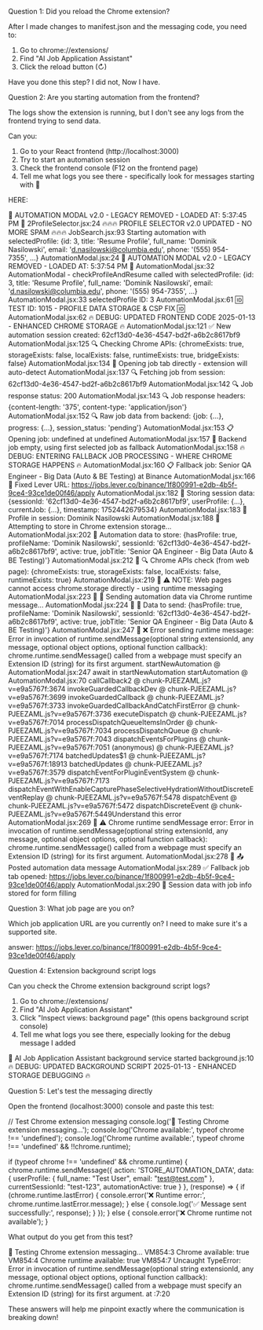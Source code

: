 Question 1: Did you reload the Chrome extension?

  After I made changes to manifest.json and the messaging code, you need to:
  1. Go to chrome://extensions/
  2. Find "AI Job Application Assistant"
  3. Click the reload button (↻)

  Have you done this step?
  I did not, Now I have.

  Question 2: Are you starting automation from the frontend?

  The logs show the extension is running, but I don't see any logs from the frontend trying to send data.

  Can you:
  1. Go to your React frontend (http://localhost:3000)
  2. Try to start an automation session
  3. Check the frontend console (F12 on the frontend page)
  4. Tell me what logs you see there - specifically look for messages starting with 📱

HERE:

🎯 AUTOMATION MODAL v2.0 - LEGACY REMOVED - LOADED AT: 5:37:45 PM 🎯
2ProfileSelector.jsx:24 🔥🔥🔥 PROFILE SELECTOR v2.0 UPDATED - NO MORE SPAM 🔥🔥🔥
JobSearch.jsx:93 Starting automation with selectedProfile: {id: 3, title: 'Resume Profile', full_name: 'Dominik Nasilowski', email: 'd.nasilowski@columbia.edu', phone: '(555) 954-7355', …}
AutomationModal.jsx:24 🎯 AUTOMATION MODAL v2.0 - LEGACY REMOVED - LOADED AT: 5:37:54 PM 🎯
AutomationModal.jsx:32 AutomationModal - checkProfileAndResume called with selectedProfile: {id: 3, title: 'Resume Profile', full_name: 'Dominik Nasilowski', email: 'd.nasilowski@columbia.edu', phone: '(555) 954-7355', …}
AutomationModal.jsx:33 selectedProfile ID: 3
AutomationModal.jsx:61 🆔 TEST ID: 1015 - PROFILE DATA STORAGE & CSP FIX 🆔
AutomationModal.jsx:62 🔥 DEBUG: UPDATED FRONTEND CODE 2025-01-13 - ENHANCED CHROME STORAGE 🔥
AutomationModal.jsx:121 ✅ New automation session created: 62cf13d0-4e36-4547-bd2f-a6b2c8617bf9
AutomationModal.jsx:125 🔍 Checking Chrome APIs: {chromeExists: true, storageExists: false, localExists: false, runtimeExists: true, bridgeExists: false}
AutomationModal.jsx:134 🚀 Opening job tab directly - extension will auto-detect
AutomationModal.jsx:137 🔍 Fetching job from session: 62cf13d0-4e36-4547-bd2f-a6b2c8617bf9
AutomationModal.jsx:142 🔍 Job response status: 200
AutomationModal.jsx:143 🔍 Job response headers: {content-length: '375', content-type: 'application/json'}
AutomationModal.jsx:152 🔍 Raw job data from backend: {job: {…}, progress: {…}, session_status: 'pending'}
AutomationModal.jsx:153 📋 Opening job: undefined at undefined
AutomationModal.jsx:157 🔄 Backend job empty, using first selected job as fallback
AutomationModal.jsx:158 🔥 DEBUG: ENTERING FALLBACK JOB PROCESSING - WHERE CHROME STORAGE HAPPENS 🔥
AutomationModal.jsx:160 📋 Fallback job: Senior QA Engineer - Big Data (Auto & BE Testing) at Binance
AutomationModal.jsx:166 🔧 Fixed Lever URL: https://jobs.lever.co/binance/1f800991-e2db-4b5f-9ce4-93ce1de00f46/apply
AutomationModal.jsx:182 📱 Storing session data: {sessionId: '62cf13d0-4e36-4547-bd2f-a6b2c8617bf9', userProfile: {…}, currentJob: {…}, timestamp: 1752442679534}
AutomationModal.jsx:183 📱 Profile in session: Dominik Nasilowski
AutomationModal.jsx:188 📱 Attempting to store in Chrome extension storage...
AutomationModal.jsx:202 📱 Automation data to store: {hasProfile: true, profileName: 'Dominik Nasilowski', sessionId: '62cf13d0-4e36-4547-bd2f-a6b2c8617bf9', active: true, jobTitle: 'Senior QA Engineer - Big Data (Auto & BE Testing)'}
AutomationModal.jsx:212 📱 🔍 Chrome APIs check (from web page): {chromeExists: true, storageExists: false, localExists: false, runtimeExists: true}
AutomationModal.jsx:219 📱 ⚠️ NOTE: Web pages cannot access chrome.storage directly - using runtime messaging
AutomationModal.jsx:223 📱 📝 Sending automation data via Chrome runtime message...
AutomationModal.jsx:224 📱 📝 Data to send: {hasProfile: true, profileName: 'Dominik Nasilowski', sessionId: '62cf13d0-4e36-4547-bd2f-a6b2c8617bf9', active: true, jobTitle: 'Senior QA Engineer - Big Data (Auto & BE Testing)'}
AutomationModal.jsx:247 📱 ❌ Error sending runtime message: Error in invocation of runtime.sendMessage(optional string extensionId, any message, optional object options, optional function callback): chrome.runtime.sendMessage() called from a webpage must specify an Extension ID (string) for its first argument.
startNewAutomation @ AutomationModal.jsx:247
await in startNewAutomation
startAutomation @ AutomationModal.jsx:70
callCallback2 @ chunk-PJEEZAML.js?v=e9a5767f:3674
invokeGuardedCallbackDev @ chunk-PJEEZAML.js?v=e9a5767f:3699
invokeGuardedCallback @ chunk-PJEEZAML.js?v=e9a5767f:3733
invokeGuardedCallbackAndCatchFirstError @ chunk-PJEEZAML.js?v=e9a5767f:3736
executeDispatch @ chunk-PJEEZAML.js?v=e9a5767f:7014
processDispatchQueueItemsInOrder @ chunk-PJEEZAML.js?v=e9a5767f:7034
processDispatchQueue @ chunk-PJEEZAML.js?v=e9a5767f:7043
dispatchEventsForPlugins @ chunk-PJEEZAML.js?v=e9a5767f:7051
(anonymous) @ chunk-PJEEZAML.js?v=e9a5767f:7174
batchedUpdates$1 @ chunk-PJEEZAML.js?v=e9a5767f:18913
batchedUpdates @ chunk-PJEEZAML.js?v=e9a5767f:3579
dispatchEventForPluginEventSystem @ chunk-PJEEZAML.js?v=e9a5767f:7173
dispatchEventWithEnableCapturePhaseSelectiveHydrationWithoutDiscreteEventReplay @ chunk-PJEEZAML.js?v=e9a5767f:5478
dispatchEvent @ chunk-PJEEZAML.js?v=e9a5767f:5472
dispatchDiscreteEvent @ chunk-PJEEZAML.js?v=e9a5767f:5449Understand this error
AutomationModal.jsx:269 📱 ⚠️ Chrome runtime sendMessage error: Error in invocation of runtime.sendMessage(optional string extensionId, any message, optional object options, optional function callback): chrome.runtime.sendMessage() called from a webpage must specify an Extension ID (string) for its first argument.
AutomationModal.jsx:278 📱 📤 Posted automation data message
AutomationModal.jsx:289 ✅ Fallback job tab opened: https://jobs.lever.co/binance/1f800991-e2db-4b5f-9ce4-93ce1de00f46/apply
AutomationModal.jsx:290 📱 Session data with job info stored for form filling


  Question 3: What job page are you on?

  Which job application URL are you currently on? I need to make sure it's a supported site.

answer: https://jobs.lever.co/binance/1f800991-e2db-4b5f-9ce4-93ce1de00f46/apply

  Question 4: Extension background script logs

  Can you check the Chrome extension background script logs?
  1. Go to chrome://extensions/
  2. Find "AI Job Application Assistant"
  3. Click "Inspect views: background page" (this opens background script console)
  4. Tell me what logs you see there, especially looking for the debug message I added

🚀 AI Job Application Assistant background service started
background.js:10 🔥 DEBUG: UPDATED BACKGROUND SCRIPT 2025-01-13 - ENHANCED STORAGE DEBUGGING 🔥

  Question 5: Let's test the messaging directly

  Open the frontend (localhost:3000) console and paste this test:

  // Test Chrome extension messaging
  console.log('🧪 Testing Chrome extension messaging...');
  console.log('Chrome available:', typeof chrome !== 'undefined');
  console.log('Chrome runtime available:', typeof chrome !== 'undefined' && !!chrome.runtime);

  if (typeof chrome !== 'undefined' && chrome.runtime) {
    chrome.runtime.sendMessage({
      action: 'STORE_AUTOMATION_DATA',
      data: {
        userProfile: { full_name: "Test User", email: "test@test.com" },
        currentSessionId: "test-123",
        automationActive: true
      }
    }, (response) => {
      if (chrome.runtime.lastError) {
        console.error('❌ Runtime error:', chrome.runtime.lastError.message);
      } else {
        console.log('✅ Message sent successfully:', response);
      }
    });
  } else {
    console.error('❌ Chrome runtime not available');
  }

  What output do you get from this test?

🧪 Testing Chrome extension messaging...
VM854:3 Chrome available: true
VM854:4 Chrome runtime available: true
VM854:7 Uncaught TypeError: Error in invocation of runtime.sendMessage(optional string extensionId, any message, optional object options, optional function callback): chrome.runtime.sendMessage() called from a webpage must specify an Extension ID (string) for its first argument.
    at <anonymous>:7:20

  These answers will help me pinpoint exactly where the communication is breaking down!